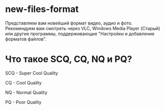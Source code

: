 # new-files-format

Представляем вам новеёший формат видео, аудио и фото. Рекомендуем вам смотреть через VLC, Windows Media Player (Старый) или другие программы, поддерживающие "Настройки и добавление форматов файлов".

# Что такое SCQ, CQ, NQ и PQ?

SCQ - Super Cool Quality

CQ - Cool Quality

NQ - Normal Quality

PQ - Poor Quality

